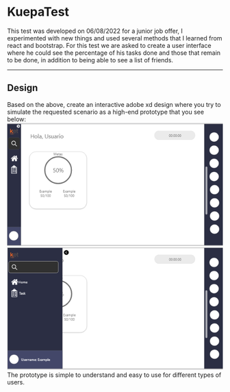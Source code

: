 # KuepaTest

This test was developed on 06/08/2022 for a junior job offer, I experimented with new things and used several methods that I learned from react and bootstrap. For this test we are asked to create a user interface where he could see the percentage of his tasks done and those that remain to be done, in addition to being able to see a list of friends.

---

## Design
Based on the above, create an interactive adobe xd design where you try to simulate the requested scenario as a high-end prototype that you see below:
![menu](src/assets/imgReadme/inicio.PNG)
![second](src/assets/imgReadme/menu.PNG)
The prototype is simple to understand and easy to use for different types of users.
